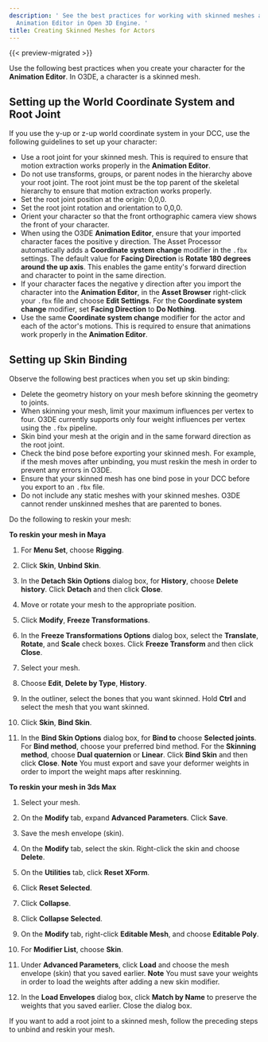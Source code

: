 ```yaml
---
description: ' See the best practices for working with skinned meshes actors for the
  Animation Editor in Open 3D Engine. '
title: Creating Skinned Meshes for Actors
---
```


{{< preview-migrated >}}

Use the following best practices when you create your character for the **Animation Editor**\. In O3DE, a character is a skinned mesh\.

## Setting up the World Coordinate System and Root Joint 

If you use the y\-up or z\-up world coordinate system in your DCC, use the following guidelines to set up your character:
+ Use a root joint for your skinned mesh\. This is required to ensure that motion extraction works properly in the **Animation Editor**\.
+ Do not use transforms, groups, or parent nodes in the hierarchy above your root joint\. The root joint must be the top parent of the skeletal hierarchy to ensure that motion extraction works properly\.
+ Set the root joint position at the origin: 0,0,0\.
+ Set the root joint rotation and orientation to 0,0,0\.
+ Orient your character so that the front orthographic camera view shows the front of your character\.
+ When using the O3DE **Animation Editor**, ensure that your imported character faces the positive y direction\. The Asset Processor automatically adds a **Coordinate system change** modifier in the `.fbx` settings\. The default value for **Facing Direction** is **Rotate 180 degrees around the up axis**\. This enables the game entity's forward direction and character to point in the same direction\.
+ If your character faces the negative y direction after you import the character into the **Animation Editor**, in the **Asset Browser** right\-click your `.fbx` file and choose **Edit Settings**\. For the **Coordinate system change** modifier, set **Facing Direction** to **Do Nothing**\.
+ Use the same **Coordinate system change** modifier for the actor and each of the actor's motions\. This is required to ensure that animations work properly in the **Animation Editor**\.

## Setting up Skin Binding 

Observe the following best practices when you set up skin binding:
+ Delete the geometry history on your mesh before skinning the geometry to joints\.
+ When skinning your mesh, limit your maximum influences per vertex to four\. O3DE currently supports only four weight influences per vertex using the `.fbx` pipeline\.
+ Skin bind your mesh at the origin and in the same forward direction as the root joint\.
+ Check the bind pose before exporting your skinned mesh\. For example, if the mesh moves after unbinding, you must reskin the mesh in order to prevent any errors in O3DE\.
+ Ensure that your skinned mesh has one bind pose in your DCC before you export to an `.fbx` file\.
+ Do not include any static meshes with your skinned meshes\. O3DE cannot render unskinned meshes that are parented to bones\.

Do the following to reskin your mesh:

**To reskin your mesh in Maya**

1. For **Menu Set**, choose **Rigging**\.

1. Click **Skin**, **Unbind Skin**\.

1. In the **Detach Skin Options** dialog box, for **History**, choose **Delete history**\. Click **Detach** and then click **Close**\.

1. Move or rotate your mesh to the appropriate position\.

1. Click **Modify**, **Freeze Transformations**\.

1. In the **Freeze Transformations Options** dialog box, select the **Translate**, **Rotate**, and **Scale** check boxes\. Click **Freeze Transform** and then click **Close**\.

1. Select your mesh\.

1. Choose **Edit**, **Delete by Type**, **History**\.

1. In the outliner, select the bones that you want skinned\. Hold **Ctrl** and select the mesh that you want skinned\.

1. Click **Skin**, **Bind Skin**\.

1. In the **Bind Skin Options** dialog box, for **Bind to** choose **Selected joints**\. For **Bind method**, choose your preferred bind method\. For the **Skinning method**, choose **Dual quaternion** or **Linear**\. Click **Bind Skin** and then click **Close**\.
**Note**
You must export and save your deformer weights in order to import the weight maps after reskinning\.

**To reskin your mesh in 3ds Max**

1. Select your mesh\.

1. On the **Modify** tab, expand **Advanced Parameters**\. Click **Save**\.

1. Save the mesh envelope \(skin\)\.

1. On the **Modify** tab, select the skin\. Right\-click the skin and choose **Delete**\.

1. On the **Utilities** tab, click **Reset XForm**\.

1. Click **Reset Selected**\.

1. Click **Collapse**\.

1. Click **Collapse Selected**\.

1. On the **Modify** tab, right\-click **Editable Mesh**, and choose **Editable Poly**\.

1. For **Modifier List**, choose **Skin**\.

1. Under **Advanced Parameters**, click **Load** and choose the mesh envelope \(skin\) that you saved earlier\.
**Note**
You must save your weights in order to load the weights after adding a new skin modifier\.

1. In the **Load Envelopes** dialog box, click **Match by Name** to preserve the weights that you saved earlier\. Close the dialog box\.

If you want to add a root joint to a skinned mesh, follow the preceding steps to unbind and reskin your mesh\.
